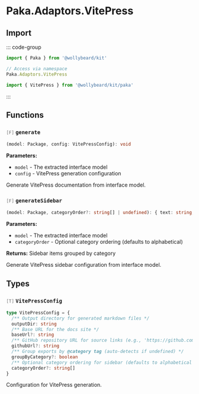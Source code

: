 # Paka.Adaptors.VitePress

## Import

::: code-group

```typescript [Namespace]
import { Paka } from '@wollybeard/kit'

// Access via namespace
Paka.Adaptors.VitePress
```

```typescript [Barrel]
import { VitePress } from '@wollybeard/kit/paka'
```

:::

## Functions

### <span style="opacity: 0.6; font-weight: normal; font-size: 0.85em;">`[F]`</span> `generate`

```typescript
(model: Package, config: VitePressConfig): void
```

<SourceLink href="https://github.com/jasonkuhrt/kit/blob/main/./src/utils/paka/adaptors/vitepress.ts#L72" />

**Parameters:**

- `model` - The extracted interface model
- `config` - VitePress generation configuration

Generate VitePress documentation from interface model.

### <span style="opacity: 0.6; font-weight: normal; font-size: 0.85em;">`[F]`</span> `generateSidebar`

```typescript
(model: Package, categoryOrder?: string[] | undefined): { text: string; items: { text: string; link: string; items?: any[]; collapsed?: boolean; }[]; }[]
```

<SourceLink href="https://github.com/jasonkuhrt/kit/blob/main/./src/utils/paka/adaptors/vitepress.ts#L121" />

**Parameters:**

- `model` - The extracted interface model
- `categoryOrder` - Optional category ordering (defaults to alphabetical)

**Returns:** Sidebar items grouped by category

Generate VitePress sidebar configuration from interface model.

## Types

### <span style="opacity: 0.6; font-weight: normal; font-size: 0.85em;">`[T]`</span> `VitePressConfig`

```typescript
type VitePressConfig = {
  /** Output directory for generated markdown files */
  outputDir: string
  /** Base URL for the docs site */
  baseUrl?: string
  /** GitHub repository URL for source links (e.g., 'https://github.com/owner/repo') */
  githubUrl?: string
  /** Group exports by @category tag (auto-detects if undefined) */
  groupByCategory?: boolean
  /** Optional category ordering for sidebar (defaults to alphabetical with "Other" last) */
  categoryOrder?: string[]
}
```

<SourceLink href="https://github.com/jasonkuhrt/kit/blob/main/./src/utils/paka/adaptors/vitepress.ts#L15" />

Configuration for VitePress generation.
